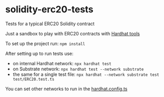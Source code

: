 # solidity-erc20-tests
Tests for a typical ERC20 Solidity contract


Just a sandbox to play with ERC20 contracts with [Hardhat tools](https://hardhat.org/)

To set up the project run: `npm install`

After setting up to run tests use:
* on internal Hardhat network: `npx hardhat test`
* on Substrate network: `npx hardhat test --network substrate`
* the same for a single test file: `npx hardhat --network substrate test test/ERC20.test.ts`

You can set other networks to run in the [hardhat.config.ts](hardhat.config.ts)